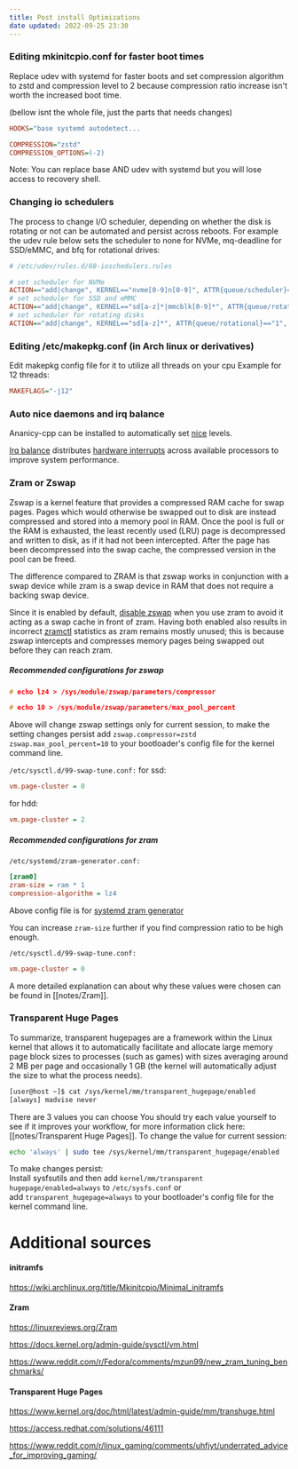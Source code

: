 ```yaml
---
title: Post install Optimizations
date updated: 2022-09-25 23:30
---
```


### Editing mkinitcpio.conf for faster boot times

Replace udev with systemd for faster boots and set compression algorithm to zstd and compression level to 2 because compression ratio increase isn't worth the increased boot time.

(bellow isnt the whole file, just the parts that needs changes)

```ini
HOOKS="base systemd autodetect...

COMPRESSION="zstd"
COMPRESSION_OPTIONS=(-2)
```

Note: You can replace base AND udev with systemd but you will lose access to recovery shell.

### Changing io schedulers

The process to change I/O scheduler, depending on whether the disk is rotating or not can be automated and persist across reboots. For example the udev rule below sets the scheduler to none for NVMe, mq-deadline for SSD/eMMC, and bfq for rotational drives:

```ini
# /etc/udev/rules.d/60-ioschedulers.rules

# set scheduler for NVMe
ACTION=="add|change", KERNEL=="nvme[0-9]n[0-9]", ATTR{queue/scheduler}="none"
# set scheduler for SSD and eMMC
ACTION=="add|change", KERNEL=="sd[a-z]*|mmcblk[0-9]*", ATTR{queue/rotational}=="0", ATTR{queue/scheduler}="mq-deadline"
# set scheduler for rotating disks
ACTION=="add|change", KERNEL=="sd[a-z]*", ATTR{queue/rotational}=="1", ATTR{queue/scheduler}="bfq"
```

### Editing /etc/makepkg.conf (in Arch linux or derivatives)

Edit makepkg config file for it to utilize all threads on your cpu
Example for 12 threads:

```ini
MAKEFLAGS="-j12"
```

### Auto nice daemons and irq balance

Ananicy-cpp can be installed to automatically set [nice](https://en.wikipedia.org/wiki/Nice_(Unix)) levels.

[Irq balance](https://wiki.archlinux.org/title/Improving_performance#irqbalance) distributes [hardware interrupts](https://en.wikipedia.org/wiki/Interrupt_request_(PC_architecture)) across available processors to improve system performance.

### Zram or Zswap

Zswap is a kernel feature that provides a compressed RAM cache for swap pages. Pages which would otherwise be swapped out to disk are instead compressed and stored into a memory pool in RAM. Once the pool is full or the RAM is exhausted, the least recently used (LRU) page is decompressed and written to disk, as if it had not been intercepted. After the page has been decompressed into the swap cache, the compressed version in the pool can be freed.

The difference compared to ZRAM is that zswap works in conjunction with a swap device while zram is a swap device in RAM that does not require a backing swap device.

Since it is enabled by default, [disable zswap](https://wiki.archlinux.org/title/Zswap#Toggling_zswap "Zswap") when you use zram to avoid it acting as a swap cache in front of zram. Having both enabled also results in incorrect [zramctl](https://man.archlinux.org/man/zramctl.8) statistics as zram remains mostly unused; this is because zswap intercepts and compresses memory pages being swapped out before they can reach zram.

##### Recommended configurations for zswap

```C
# echo lz4 > /sys/module/zswap/parameters/compressor

# echo 10 > /sys/module/zswap/parameters/max_pool_percent
```

Above will change zswap settings only for current session, to make the setting changes persist add `zswap.compressor=zstd zswap.max_pool_percent=10` to your bootloader's config file for the kernel command line.

`/etc/sysctl.d/99-swap-tune.conf:`
for ssd:

```ini
vm.page-cluster = 0
```

for hdd:

```ini
vm.page-cluster = 2
```

##### Recommended configurations for zram

`/etc/systemd/zram-generator.conf:`

```ini
[zram0]
zram-size = ram * 1
compression-algorithm = lz4
```

Above config file is for [systemd zram generator](https://github.com/systemd/zram-generator)

You can increase `zram-size` further if you find compression ratio to be high enough.

`/etc/sysctl.d/99-swap-tune.conf:`

```ini
vm.page-cluster = 0
```

A more detailed explanation can about why these values were chosen can be found in [[notes/Zram]].

### Transparent Huge Pages

To summarize, transparent hugepages are a framework within the Linux kernel that allows it to automatically facilitate and allocate large memory page block sizes to processes (such as games) with sizes averaging around 2 MB per page and occasionally 1 GB (the kernel will automatically adjust the size to what the process needs).

```bash
[user@host ~]$ cat /sys/kernel/mm/transparent_hugepage/enabled
[always] madvise never
```

There are 3 values you can choose You should try each value yourself to see if it improves your workflow, for more information click here: [[notes/Transparent Huge Pages]].
To change the value for current session:

```bash
echo 'always' | sudo tee /sys/kernel/mm/transparent_hugepage/enabled
```

To make changes persist:\
Install sysfsutils and then add `kernel/mm/transparent hugepage/enabled=always` to `/etc/sysfs.conf` or add `transparent_hugepage=always` to your bootloader's config file for the kernel command line.

# Additional sources

#### initramfs

<https://wiki.archlinux.org/title/Mkinitcpio/Minimal_initramfs>

#### Zram

<https://linuxreviews.org/Zram>

<https://docs.kernel.org/admin-guide/sysctl/vm.html>

<https://www.reddit.com/r/Fedora/comments/mzun99/new_zram_tuning_benchmarks/>

#### Transparent Huge Pages

<https://www.kernel.org/doc/html/latest/admin-guide/mm/transhuge.html>

<https://access.redhat.com/solutions/46111>

<https://www.reddit.com/r/linux_gaming/comments/uhfjyt/underrated_advice_for_improving_gaming/>
